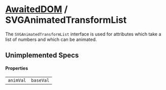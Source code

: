 # [AwaitedDOM](/docs/hero/basic-client/awaited-dom) <span>/</span> SVGAnimatedTransformList

<div class='overview'>The <code>SVGAnimatedTransformList</code> interface is used for attributes which take a list of numbers and which can be animated.</div>

## Unimplemented Specs

#### Properties

|     |     |
| --- | --- |
| `animVal` | `baseVal` |
